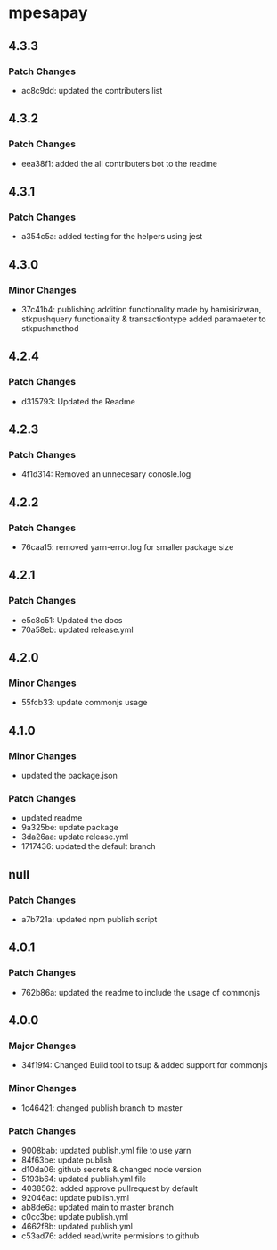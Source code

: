# mpesapay

## 4.3.3

### Patch Changes

- ac8c9dd: updated the contributers list

## 4.3.2

### Patch Changes

- eea38f1: added the all contributers bot to the readme

## 4.3.1

### Patch Changes

- a354c5a: added testing for the helpers using jest

## 4.3.0

### Minor Changes

- 37c41b4: publishing addition functionality made by hamisirizwan, stkpushquery functionality & transactiontype added paramaeter to stkpushmethod

## 4.2.4

### Patch Changes

- d315793: Updated the Readme

## 4.2.3

### Patch Changes

- 4f1d314: Removed an unnecesary conosle.log

## 4.2.2

### Patch Changes

- 76caa15: removed yarn-error.log for smaller package size

## 4.2.1

### Patch Changes

- e5c8c51: Updated the docs
- 70a58eb: updated release.yml

## 4.2.0

### Minor Changes

- 55fcb33: update commonjs usage

## 4.1.0

### Minor Changes

- updated the package.json

### Patch Changes

- updated readme
- 9a325be: update package
- 3da26aa: update release.yml
- 1717436: updated the default branch

## null

### Patch Changes

- a7b721a: updated npm publish script

## 4.0.1

### Patch Changes

- 762b86a: updated the readme to include the usage of commonjs

## 4.0.0

### Major Changes

- 34f19f4: Changed Build tool to tsup & added support for commonjs

### Minor Changes

- 1c46421: changed publish branch to master

### Patch Changes

- 9008bab: updated publish.yml file to use yarn
- 84f63be: update publish
- d10da06: github secrets & changed node version
- 5193b64: updated publish.yml file
- 4038562: added approve pullrequest by default
- 92046ac: update publish.yml
- ab8de6a: updated main to master branch
- c0cc3be: update publish.yml
- 4662f8b: updated publish.yml
- c53ad76: added read/write permisions to github
